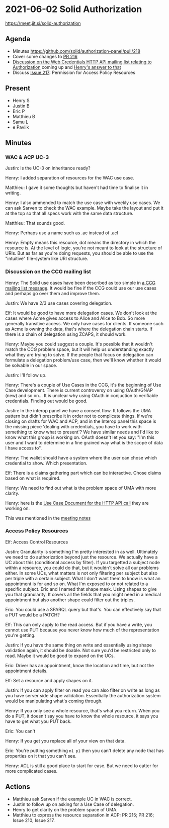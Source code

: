 # 2021-06-02 Solid Authorization

https://meet.jit.si/solid-authorization


## Agenda

* Minutes https://github.com/solid/authorization-panel/pull/218
* Cover some changes to [PR 216](https://github.com/solid/authorization-panel/pull/216)
* [Discussion on the Web Credentials HTTP API mailing list relating to Authorization](https://lists.w3.org/Archives/Public/public-credentials/2021Jun/0005.html) coming up and [Henry's answer to that](https://lists.w3.org/Archives/Public/public-credentials/2021Jun/0006.html)
* Discuss [Issue 217](https://github.com/solid/authorization-panel/issues/217): Permission for Access Policy Resources 


## Present

* Henry S
* Justin B
* Eric P
* Matthieu B
* Samu L
* e Pavlik


## Minutes

### WAC & ACP UC-3

Justin: Is the UC-3 on inheritance ready?

Henry: I added separation of resources for the WAC use case.

Matthieu: I gave it some thoughts but haven't had time to finalise it in writing.

Henry: I also ammended to match the use case with weekly use cases. We can ask Sarven to check the WAC example. Maybe take the layout and put it at the top so that all specs work with the same data structure.

Matthieu: That sounds good.

Henry: Perhaps use a name such as .ac instead of .acl 

Henry: Empty means this resource, dot means the directory in which the resource is. At the level of logic, you're not meant to look at the structure of URIs. But as far as you're doing requests, you should be able to use the "intuitive" file-system like URI structure.

### Discussion on the CCG mailing list

Henry: The Solid use cases have been described as too simple in [a CCG mailing list message](https://lists.w3.org/Archives/Public/public-credentials/2021Jun/0005.html).
It would be fine if the CCG could use our use cases and perhaps go over them and improve them.

Justin: We have 2/3 use cases covering delegation.

Elf: It would be good to have more delegation cases. We don't look at the cases where Acme gives access to Alice and Alice to Bob. So more generally transitive access. We only have cases for clients. If someone such as Acme is owning the data, that's where the delegation chain starts. If there is a chain of delegation using ZCAPS, it should work.

Henry: Maybe you could suggest a couple. It's possible that it wouldn't match the CCG problem space, but it will help us understanding exactly what they are trying to solve. If the people that focus on delegation can formulate a delegation problem/use case, then we'll know whether it would be solvable in our space.

Justin: I'll follow up.

Henry: There's a couple of Use Cases in the CCG, it's the beginning of Use Case development. There is current controversy on using OAuth/GNAP (new) and so on... It is unclear why using OAuth in conjuction to verifiable credentials. Finding out would be good.

Justin: In the interop panel we have a consent flow. It follows the UMA pattern but didn't prescribe it in order not to complicate things. If we're closing on drafts for WAC and ACP, and in the Interop panel this space is the missing piece 'dealing with credentials, you have to work with something to know what to present'? We have similar needs and I'd like to know what this group is working on.
OAuth doesn't let you say: "I'm this user and I want to determine in a fine grained way what is the scope of data I have access to".

Henry: The wallet should have a system where the user can chose which credential to show. Which presentation.

Elf: There is a claims gathering part which can be interactive. Chose claims based on what is required.

Henry: We need to find out what is the problem space of UMA with more clarity. 

Henry: here is the [Use Case Document for the HTTP API call](https://docs.google.com/document/d/1-u0_Ub6feiX6DH3jXFJFjt6n3CwKGpkmC3VISqDkWL4/edit#heading=h.cctvrmgl94xc) they are working on.

This was mentioned in the [meeting notes](https://www.w3.org/mid/60b0448d.1c69fb81.1fe37.ac29@mx.google.com)

### Access Policy Resources

Elf: Access Control Resources

Justin: Granularity is something I'm pretty interested in as well. Ultimately we need to do authorization beyond just the resource. We actually have a UC about this (conditional access by filter). If you targetted a subject node within a resource, you could do that, but it wouldn't solve all our problems either. In some UCs, what matters is not only filtering per subject but also per triple with a certain subject. What I don't want them to know is what an appointment is for and so on. What I'm exposed to or not related to a specific subject. Eric and I named that shape mask. Using shapes to give you that granularity. It covers all the fields that you might need in a medical appointment but also another shape could filter out the triples.

Eric: You could use a SPARQL query but that's.
You can effectively say that a PUT would be a PATCH?

Elf: This can only apply to the read access. But if you have a write, you cannot use PUT because you never know how much of the representation you're getting.

Justin: If you have the same thing on write and essentially using shape validation again, it should be doable. Not sure you'd be restricted only to read. Maybe it would be good to expand on the UCs.

Eric: Driver has an appointment, know the location and time, but not the appointment details.

Elf: Set a resource and apply shapes on it.

Justin: If you can apply filter on read you can also filter on write as long as you have server side shape validation. Essentially the authorization system would be manipulating what's coming through.

Henry: If you only see a whole resource, that's what you return. When you do a PUT, it doesn't say you have to know the whole resource, it says you have to get what you PUT back.

Eric: You can't 

Henry: If you get you replace all of your view on that data.

Eric: You're putting something `n1 p1` then you can't delete any node that has properties on it that you can't see.

Henry: ACL is still a good place to start for ease. But we need to catter for more complicated cases.


## Actions

* Matthieu ask Sarven if the example UC in WAC is correct.
* Justin to follow up on asking for a Use Case of delegation.
* Henry to get clarity on the problem space of UMA.
* Matthieu to express the resource separation in ACP: PR 215; PR 216; Issue 210; Issue 217.

